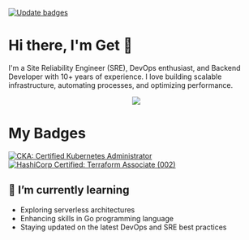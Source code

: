[![Update badges](https://github.com/getulioruiz/getulioruiz/actions/workflows/update-badges.yml/badge.svg?branch=main)](https://github.com/getulioruiz/getulioruiz/actions/workflows/update-badges.yml)


# Hi there, I'm Get 👋
I'm a Site Reliability Engineer (SRE), DevOps enthusiast, and Backend Developer with 10+ years of experience. I love building scalable infrastructure, automating processes, and optimizing performance.

<p align="center">
  <a href="https://skillicons.dev">
    <img src="https://skillicons.dev/icons?i=kubernetes,terraform,docker,aws,gcp,githubactions,git,go,java,py,grafana,prometheus&perline=6" />
  </a>
</p>

# My Badges 
<!--START_SECTION:badges-->
[![CKA: Certified Kubernetes Administrator](https://images.credly.com/size/110x110/images/8b8ed108-e77d-4396-ac59-2504583b9d54/cka_from_cncfsite__281_29.png)](http://www.credly.com/badges/d653ffa6-4872-446f-8daf-003a7f6f72f9 "CKA: Certified Kubernetes Administrator")
[![HashiCorp Certified: Terraform Associate (002)](https://images.credly.com/size/110x110/images/99289602-861e-4929-8277-773e63a2fa6f/image.png)](http://www.credly.com/badges/c3022fb4-1ea0-4b23-bbed-4b8a87a66de8 "HashiCorp Certified: Terraform Associate (002)")
<!--END_SECTION:badges-->

## 🌱 I’m currently learning

- Exploring serverless architectures
- Enhancing skills in Go programming language
- Staying updated on the latest DevOps and SRE best practices

